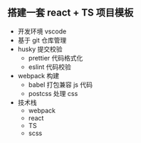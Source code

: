 ## 搭建一套 react + TS 项目模板

- 开发环境 vscode
- 基于 git 仓库管理
- husky 提交校验
  - prettier 代码格式化
  - eslint 代码校验
- webpack 构建
  - babel 打包兼容 js 代码
  - postcss 处理 css
- 技术栈
  - webpack
  - react
  - TS
  - scss
